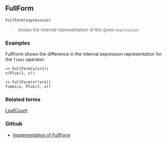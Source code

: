 ## FullForm

```
FullForm(expression) 
```

> shows the internal representation of the given `expression`.

### Examples

FullForm shows the difference in the internal expression representation for the `Times` operator:

```  
>> FullForm(x(x+1))
x(Plus(1, x))

>> FullForm(x*(x+1))
Times(x, Plus(1, x))
```

### Related terms 
[LeafCount](LeafCount.md) 

### Github

* [Implementation of FullForm](https://github.com/axkr/symja_android_library/blob/master/symja_android_library/matheclipse-core/src/main/java/org/matheclipse/core/builtin/OutputFunctions.java#L151) 
